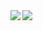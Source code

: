 <a href="https://github.com/anuraghazra/github-readme-stats">
  <img align="left" src="https://github-readme-stats.vercel.app/api?username=sake-pool&count_private=true&show_icons=true" />
</a>

<a href="https://github.com/anuraghazra/github-readme-stats">
  <img align="left" src="https://github-readme-stats.vercel.app/api/top-langs/?username=sake-pool&langs_count=8" />
</a>
